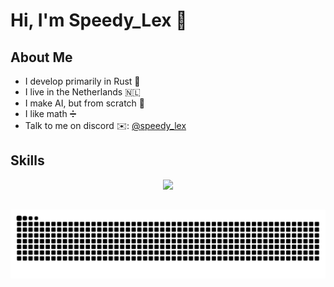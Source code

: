 # Hi, I'm Speedy_Lex 👋

## About Me
- I develop primarily in Rust 🔨
- I live in the Netherlands 🇳🇱
- I make AI, but from scratch 🤖
- I like math ➗
- Talk to me on discord ✉️: [@speedy_lex](https://discord.com/users/824339532996411432)

## Skills

<p align="center">
    <a href="https://github.com/LelouchFR/skill-icons">
        <img src="https://go-skill-icons.vercel.app/api/icons?i=arch,arduino,assembly,bash,blender,c,codeberg,css,desmos,firefox,flask,github,html,hyprland,iced,inkscape,linux,markdown,python,raspberrypi,rust,tmux,virtualbox,vscode&perline=8" />
    </a>
</p>
    

##

<picture>
  <source media="(prefers-color-scheme: dark)" srcset="https://github.com/speedy-lex/speedy-lex/blob/output/github-snake-dark.svg" />
  <source media="(prefers-color-scheme: light)" srcset="https://github.com/speedy-lex/speedy-lex/blob/output/github-snake.svg" />
  <img alt="github-snake" src="https://github.com/speedy-lex/speedy-lex/blob/output/github-snake.svg" />
</picture>